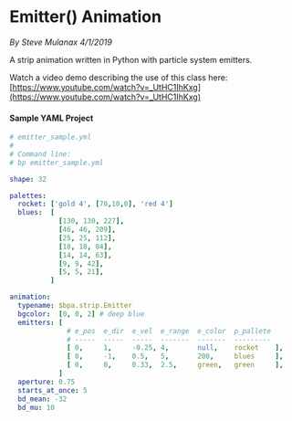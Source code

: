 # Emitter() Animation

*By Steve Mulanax 4/1/2019*

A strip animation written in Python with particle system emitters.

Watch a video demo describing the use of this class here:
[https://www.youtube.com/watch?v=_UtHC1IhKxg](https://www.youtube.com/watch?v=_UtHC1IhKxg)

#### Sample YAML Project

```yaml
# emitter_sample.yml
#
# Command line:
# bp emitter_sample.yml

shape: 32

palettes:
  rocket: ['gold 4', [70,10,0], 'red 4']
  blues:  [
            [130, 130, 227],
            [46, 46, 209],
            [25, 25, 112],
            [18, 18, 84],
            [14, 14, 63],
            [9, 9, 42],
            [5, 5, 21],
          ]

animation:
  typename: $bpa.strip.Emitter
  bgcolor:  [0, 0, 2] # deep blue
  emitters: [
              # e_pos  e_dir  e_vel  e_range  e_color  p_pallete
              # -----  -----  -----  -------  -------  ---------
              [ 0,     1,     -0.25, 4,       null,    rocket    ],
              [ 0,     -1,    0.5,   5,       200,     blues     ],
              [ 0,     0,     0.33,  2.5,     green,   green     ],
            ]
  aperture: 0.75
  starts_at_once: 5
  bd_mean: -32
  bd_mu: 10
```

